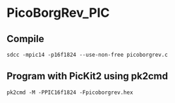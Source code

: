 # PicoBorgRev_PIC

## Compile
```
sdcc -mpic14 -p16f1824 --use-non-free picoborgrev.c
```
 
## Program with PicKit2 using pk2cmd
```
pk2cmd -M -PPIC16f1824 -Fpicoborgrev.hex
```
